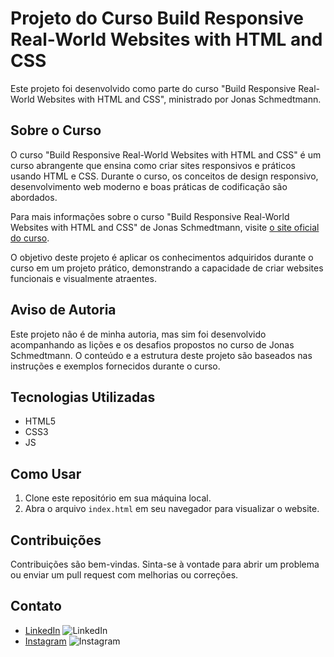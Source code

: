 # Projeto do Curso Build Responsive Real-World Websites with HTML and CSS

Este projeto foi desenvolvido como parte do curso "Build Responsive Real-World Websites with HTML and CSS", ministrado por Jonas Schmedtmann.

## Sobre o Curso

O curso "Build Responsive Real-World Websites with HTML and CSS" é um curso abrangente que ensina como criar sites responsivos e práticos usando HTML e CSS. Durante o curso, os conceitos de design responsivo, desenvolvimento web moderno e boas práticas de codificação são abordados.

Para mais informações sobre o curso "Build Responsive Real-World Websites with HTML and CSS" de Jonas Schmedtmann, visite [o site oficial do curso](https://www.udemy.com/course/design-and-develop-a-killer-website-with-html5-and-css3/).

O objetivo deste projeto é aplicar os conhecimentos adquiridos durante o curso em um projeto prático, demonstrando a capacidade de criar websites funcionais e visualmente atraentes.

## Aviso de Autoria

Este projeto não é de minha autoria, mas sim foi desenvolvido acompanhando as lições e os desafios propostos no curso de Jonas Schmedtmann. O conteúdo e a estrutura deste projeto são baseados nas instruções e exemplos fornecidos durante o curso.

## Tecnologias Utilizadas

- HTML5
- CSS3
- JS

## Como Usar

1. Clone este repositório em sua máquina local.
2. Abra o arquivo `index.html` em seu navegador para visualizar o website.

## Contribuições

Contribuições são bem-vindas. Sinta-se à vontade para abrir um problema ou enviar um pull request com melhorias ou correções.

## Contato

- [LinkedIn](https://www.linkedin.com/in/brunomarazzi/) ![LinkedIn](https://cdn.icon-icons.com/icons2/1381/PNG/512/linkedin_94127.png)
- [Instagram](https://www.instagram.com/brunomarazzi/) ![Instagram](https://cdn.icon-icons.com/icons2/2429/PNG/512/instagram_logo_icon_147122.png)
